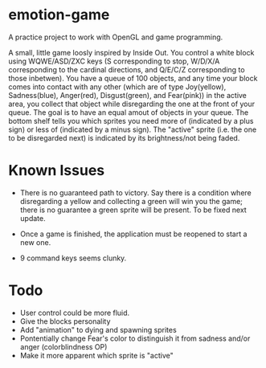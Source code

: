 # emotion-game
A practice project to work with OpenGL and game programming.

A small, little game loosly inspired by Inside Out. You control a white block using WQWE/ASD/ZXC keys (S corresponding to stop, W/D/X/A corresponding to the cardinal directions, and Q/E/C/Z corresponding to those inbetwen). You have a queue of 100 objects, and any time your block comes into contact with any other (which are of type Joy(yellow), Sadness(blue), Anger(red), Disgust(green), and Fear(pink)) in the active area, you collect that object while disregarding the one at the front of your queue. The goal is to have an equal amout of objects in your queue. The bottom shelf tells you which sprites you need more of (indicated by a plus sign) or less of (indicated by a minus sign). The "active" sprite (i.e. the one to be disregarded next) is indicated by its brightness/not being faded.

# Known Issues
- There is no guaranteed path to victory. Say there is a condition where disregarding a yellow and collecting a green will win you the game; there is no guarantee a green sprite will be present. To be fixed next update.

- Once a game is finished, the application must be reopened to start a new one.

- 9 command keys seems clunky.


# Todo
- User control could be more fluid.
- Give the blocks personality
- Add "animation" to dying and spawning sprites
- Pontentially change Fear's color to distinguish it from sadness and/or anger (colorblindness OP)
- Make it more apparent which sprite is "active"
